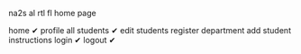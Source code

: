 na2s al rtl fl home page

home ✔
profile
all students ✔
edit students
register department
add student 
instructions 
login ✔
logout ✔